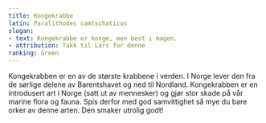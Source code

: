 ```yaml
---
title: Kongekrabbe
latin: Paralithodes camtschaticus
slogan:
- text: Kongekrabbe er konge, men best i magen.
- attribution: Takk til Lars for denne
ranking: Green
---
```


Kongekrabben er en av de største krabbene i verden. I Norge lever den fra de sørlige delene av Barentshavet og ned til Nordland. Kongekrabben er en introdusert art i Norge (satt ut av mennesker) og gjør stor skade på vår marine flora og fauna. Spis derfor med god samvittighet så mye du bare orker av denne arten. Den smaker utrolig godt!
